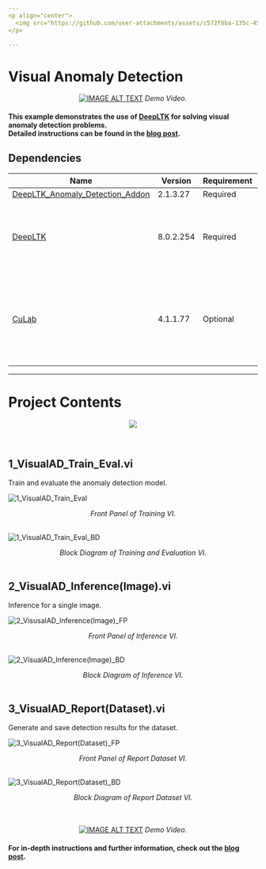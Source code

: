 ```yaml
---
<p align="center">
  <img src="https://github.com/user-attachments/assets/c572f8ba-135c-4546-b6d8-277716fc830e" width="50%" />
</p>

---
```


# Visual Anomaly Detection
<div align="center">

[![IMAGE ALT TEXT](https://github.com/user-attachments/assets/aab4c03d-4769-4dd1-9a45-d30104bc95a1)](https://www.youtube.com/watch?v=Ax_g0dsYNlw "Video Title")
<i>Demo Video.</i>

</div>



#### This example demonstrates the use of [DeepLTK](https://www.ngene.co/deep-learning-toolkit-for-labview) for solving visual anomaly detection problems. <br> Detailed instructions can be found in the [blog post](https://www.ngene.co/post/deepltk-tutorial-3-6-visual-anomaly-detection).  


## Dependencies

| Name                                         | Version | Requirement        | Notes        |
|----------------------------------------------|---------|--------------------|--------------------|
| [DeepLTK_Anomaly_Detection_Addon](https://www.vipm.io/package/ngene_deepltk_patchcore_anomaly_detection_addon/) | 2.1.3.27   | Required            |  |
| [DeepLTK](https://www.ngene.co/deep-learning-toolkit-for-labview) | 8.0.2.254   | Required            | v8.0.3.258 might be required for systems without GPU (CPU Only). |
| [CuLab](https://www.ngene.co/gpu-toolkit-for-labview)     | 4.1.1.77   | Optional           | Using CuLab significantly accelerates both training and inference (up to 50x) with GPUs. 

 

----

# Project Contents

<p align="center">
  <img src="https://github.com/user-attachments/assets/202c8cfa-8a08-44b8-8829-3cfc09261b3d" />
</p>

<br/>

## 1_VisualAD_Train_Eval.vi
Train and evaluate the anomaly detection model.

![1_VisualAD_Train_Eval](https://github.com/user-attachments/assets/8a166a41-fcde-4f10-88d2-7021df2b4b57)  
<div align="center"><i>Front Panel of Training  VI.</i></div>
<br/>


![1_VisualAD_Train_Eval_BD](https://github.com/user-attachments/assets/409c37cf-c192-4a4d-b7ea-12062792e99e)
<div align="center"><i>Block Diagram of Training and Evaluation VI.</i></div>

<br/>

## 2_VisualAD_Inference(Image).vi

Inference for a single image.

![2_VisusalAD_Inference(Image)_FP](https://github.com/user-attachments/assets/b04ec7c9-1551-4298-a711-7f0da3450421) <br/>
<div align="center"><i>Front Panel of Inference VI.</i></div>
<br/>

![2_VisualAD_Inference(Image)_BD](https://github.com/user-attachments/assets/4390263d-ad18-48a5-8012-f8ecc0ae27ea)
<div align="center"><i>Block Diagram of Inference VI.</i></div>
<br/>

## 3_VisualAD_Report(Dataset).vi
Generate and save detection results for the dataset.

![3_VisualAD_Report(Dataset)_FP](https://github.com/user-attachments/assets/a764d250-5e41-4747-9d0e-f8f6c067fa61)  <br/>
<div align="center"><i>Front Panel of Report Dataset VI.</i></div>
<br/>

![3_VisualAD_Report(Dataset)_BD](https://github.com/user-attachments/assets/0b0ea904-cb62-4b37-aef3-0204b615dc12)
<div align="center"><i>Block Diagram of Report Dataset VI.</i></div>
<br/>

<br/>

<div align="center">

[![IMAGE ALT TEXT](https://github.com/user-attachments/assets/68eaff92-49b3-46c3-94c7-be50d0c3d31a)](https://www.youtube.com/watch?v=7S5Cchkn9LU "Video Title")
<i>Demo Video.</i>

</div>


#### For in-depth instructions and further information, check out the [blog post](https://www.ngene.co/post/deepltk-tutorial-3-6-visual-anomaly-detection).

<br/>
